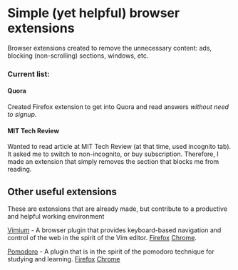 # Simple (yet helpful) browser extensions

Browser extensions created to remove the unnecessary content: ads, blocking (non-scrolling) sections, windows, etc.

### Current list:

#### Quora

Created Firefox extension to get into Quora and read answers *without need to signup*.

#### MIT Tech Review

Wanted to read article at MIT Tech Review (at that time, used incognito tab). It asked me to switch to non-incognito, or buy subscription. Therefore, I made an extension that simply removes the section that blocks me from reading.

## Other useful extensions

These are extensions that are already made, but contribute to a productive and helpful working environment

[Vimium](https://github.com/philc/vimium) - A browser plugin that provides keyboard-based navigation and control of the web in the spirit of the Vim editor. [Firefox](https://addons.mozilla.org/en-US/firefox/addon/vimium-ff/)  [Chrome](https://chrome.google.com/webstore/detail/vimium/dbepggeogbaibhgnhhndojpepiihcmeb).

[Pomodoro](https://github.com/schmich/marinara) - A plugin that is in the spirit of the pomodoro technique for studying and learning. [Firefox](https://addons.mozilla.org/en-US/firefox/addon/pomodoro-clock/) [Chrome](https://chrome.google.com/webstore/detail/marinara-pomodoro%C2%AE-assist/lojgmehidjdhhbmpjfamhpkpodfcodef)
